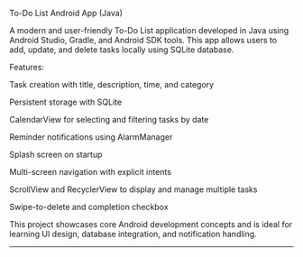 To-Do List Android App (Java)

A modern and user-friendly To-Do List application developed in Java using Android Studio, Gradle, and Android SDK tools. This app allows users to add, update, and delete tasks locally using SQLite database.

Features:

Task creation with title, description, time, and category

Persistent storage with SQLite

CalendarView for selecting and filtering tasks by date

Reminder notifications using AlarmManager

Splash screen on startup

Multi-screen navigation with explicit intents

ScrollView and RecyclerView to display and manage multiple tasks

Swipe-to-delete and completion checkbox


This project showcases core Android development concepts and is ideal for learning UI design, database integration, and notification handling.


---

